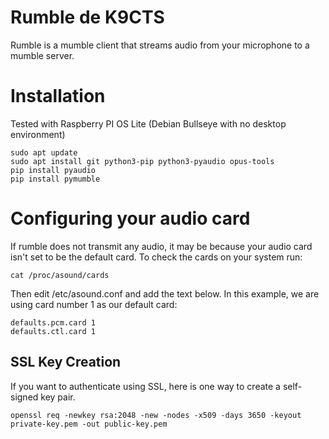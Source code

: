 # Rumble de K9CTS

Rumble is a mumble client that streams audio from your microphone to a mumble server.

# Installation

Tested with Raspberry PI OS Lite (Debian Bullseye with no desktop environment)

````
sudo apt update
sudo apt install git python3-pip python3-pyaudio opus-tools
pip install pyaudio
pip install pymumble
````

# Configuring your audio card

If rumble does not transmit any audio, it may be because your audio card isn't set to be the default card.
To check the cards on your system run:

````
cat /proc/asound/cards
````

Then edit /etc/asound.conf and add the text below.
In this example, we are using card number 1 as our default card:

````
defaults.pcm.card 1
defaults.ctl.card 1
````

## SSL Key Creation

If you want to authenticate using SSL, here is one way to create a self-signed key pair.

````
openssl req -newkey rsa:2048 -new -nodes -x509 -days 3650 -keyout private-key.pem -out public-key.pem
````
